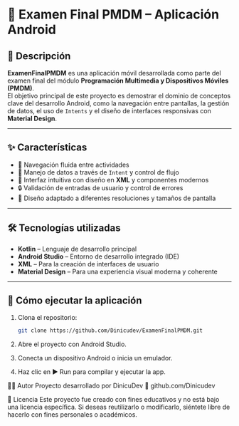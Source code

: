 # 📱 Examen Final PMDM – Aplicación Android

## 📄 Descripción

**ExamenFinalPMDM** es una aplicación móvil desarrollada como parte del examen final del módulo **Programación Multimedia y Dispositivos Móviles (PMDM)**.  
El objetivo principal de este proyecto es demostrar el dominio de conceptos clave del desarrollo Android, como la navegación entre pantallas, la gestión de datos, el uso de `Intents` y el diseño de interfaces responsivas con **Material Design**.

---

## ✨ Características

- 📲 Navegación fluida entre actividades  
- 🧠 Manejo de datos a través de `Intent` y control de flujo  
- 🎨 Interfaz intuitiva con diseño en **XML** y componentes modernos  
- 🔒 Validación de entradas de usuario y control de errores  
- 📱 Diseño adaptado a diferentes resoluciones y tamaños de pantalla  

---

## 🛠️ Tecnologías utilizadas

- **Kotlin** – Lenguaje de desarrollo principal  
- **Android Studio** – Entorno de desarrollo integrado (IDE)  
- **XML** – Para la creación de interfaces de usuario  
- **Material Design** – Para una experiencia visual moderna y coherente  

---

## 🚀 Cómo ejecutar la aplicación

1. Clona el repositorio:

   ```bash
   git clone https://github.com/Dinicudev/ExamenFinalPMDM.git
2. Abre el proyecto con Android Studio.

3. Conecta un dispositivo Android o inicia un emulador.

4. Haz clic en ▶️ Run para compilar y ejecutar la app.

👨‍💻 Autor
Proyecto desarrollado por DinicuDev
🔗 github.com/Dinicudev

📝 Licencia
Este proyecto fue creado con fines educativos y no está bajo una licencia específica.
Si deseas reutilizarlo o modificarlo, siéntete libre de hacerlo con fines personales o académicos.

